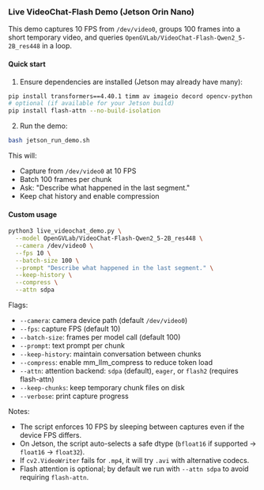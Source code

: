 ### Live VideoChat-Flash Demo (Jetson Orin Nano)

This demo captures 10 FPS from `/dev/video0`, groups 100 frames into a short temporary video, and queries `OpenGVLab/VideoChat-Flash-Qwen2_5-2B_res448` in a loop.

#### Quick start

1) Ensure dependencies are installed (Jetson may already have many):

```bash
pip install transformers==4.40.1 timm av imageio decord opencv-python
# optional (if available for your Jetson build)
pip install flash-attn --no-build-isolation
```

2) Run the demo:

```bash
bash jetson_run_demo.sh
```

This will:
- Capture from `/dev/video0` at 10 FPS
- Batch 100 frames per chunk
- Ask: "Describe what happened in the last segment."
- Keep chat history and enable compression

#### Custom usage

```bash
python3 live_videochat_demo.py \
  --model OpenGVLab/VideoChat-Flash-Qwen2_5-2B_res448 \
  --camera /dev/video0 \
  --fps 10 \
  --batch-size 100 \
  --prompt "Describe what happened in the last segment." \
  --keep-history \
  --compress \
  --attn sdpa
```

Flags:
- `--camera`: camera device path (default `/dev/video0`)
- `--fps`: capture FPS (default 10)
- `--batch-size`: frames per model call (default 100)
- `--prompt`: text prompt per chunk
- `--keep-history`: maintain conversation between chunks
- `--compress`: enable mm_llm_compress to reduce token load
- `--attn`: attention backend: `sdpa` (default), `eager`, or `flash2` (requires flash-attn)
- `--keep-chunks`: keep temporary chunk files on disk
- `--verbose`: print capture progress

Notes:
- The script enforces 10 FPS by sleeping between captures even if the device FPS differs.
- On Jetson, the script auto-selects a safe dtype (`bfloat16` if supported → `float16` → `float32`).
- If `cv2.VideoWriter` fails for `.mp4`, it will try `.avi` with alternative codecs.
- Flash attention is optional; by default we run with `--attn sdpa` to avoid requiring `flash-attn`.


